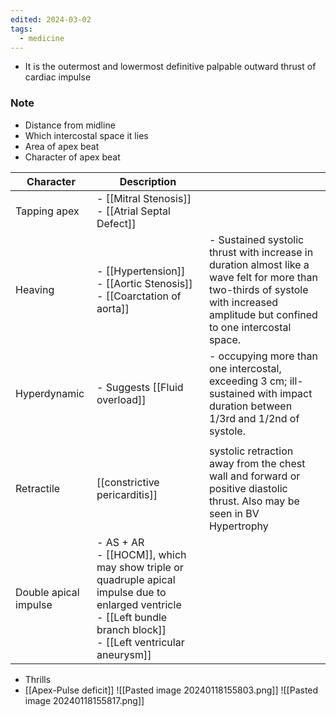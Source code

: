 ```yaml
---
edited: 2024-03-02
tags:
  - medicine
---
```


- It is the outermost and lowermost definitive palpable outward thrust of cardiac impulse

### Note
- Distance from midline 
- Which intercostal space it lies
- Area of apex beat
- Character of apex beat


| Character             | Description                                                                                                                                                                  |                                                                                                                                                                                   |
| --------------------- | ---------------------------------------------------------------------------------------------------------------------------------------------------------------------------- | --------------------------------------------------------------------------------------------------------------------------------------------------------------------------------- |
| Tapping apex          | - [[Mitral Stenosis]]<br>- [[Atrial Septal Defect]]                                                                                                                          |                                                                                                                                                                                   |
| Heaving               | - [[Hypertension]]<br>- [[Aortic Stenosis]]<br>- [[Coarctation of aorta]]                                                                                                    | - Sustained systolic thrust with increase in duration almost like a wave felt for more than two-thirds of systole with increased amplitude but confined to one intercostal space. |
| Hyperdynamic          | - Suggests [[Fluid overload]]                                                                                                                                                | - occupying more than one intercostal, exceeding 3 cm; ill-sustained with impact duration between 1/3rd and 1/2nd of systole.                                                     |
|                       |                                                                                                                                                                              |                                                                                                                                                                                   |
| Retractile            | [[constrictive pericarditis]]                                                                                                                                                | systolic retraction away from the chest wall and forward or positive diastolic thrust. Also may be seen in BV Hypertrophy                                                         |
| Double apical impulse | - AS + AR<br>- [[HOCM]], which may show triple or quadruple apical impulse due to enlarged ventricle <br>- [[Left bundle branch block]] <br>- [[Left ventricular aneurysm]]  |                                                                                                                                                                                   |

- Thrills 
- [[Apex-Pulse deficit]] 
![[Pasted image 20240118155803.png]]
![[Pasted image 20240118155817.png]]
